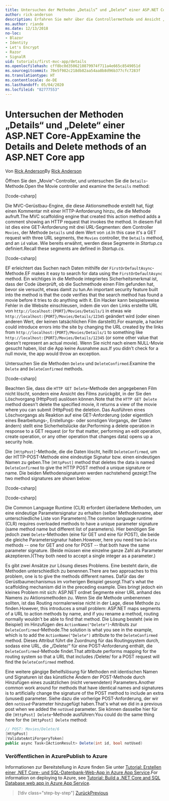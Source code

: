 ```yaml
---
title: Untersuchen der Methoden „Details“ und „Delete“ einer ASP.NET Core-App
author: rick-anderson
description: Erfahren Sie mehr über die Controllermethode und Ansicht „Details“ in einer einfachen ASP.NET Core MVC-App.
ms.author: riande
ms.date: 12/13/2018
no-loc:
- Blazor
- Identity
- Let's Encrypt
- Razor
- SignalR
uid: tutorials/first-mvc-app/details
ms.openlocfilehash: cff8bc0d3506210879974f711a4e665c8549051d
ms.sourcegitcommit: 70e5f982c218db82aa54aa8b8d96b377cfc7283f
ms.translationtype: HT
ms.contentlocale: de-DE
ms.lasthandoff: 05/04/2020
ms.locfileid: "82777553"
---
```

# <a name="examine-the-details-and-delete-methods-of-an-aspnet-core-app"></a><span data-ttu-id="819c2-103">Untersuchen der Methoden „Details“ und „Delete“ einer ASP.NET Core-App</span><span class="sxs-lookup"><span data-stu-id="819c2-103">Examine the Details and Delete methods of an ASP.NET Core app</span></span>

<span data-ttu-id="819c2-104">Von [Rick Anderson](https://twitter.com/RickAndMSFT)</span><span class="sxs-lookup"><span data-stu-id="819c2-104">By [Rick Anderson](https://twitter.com/RickAndMSFT)</span></span>

<span data-ttu-id="819c2-105">Öffnen Sie den „Movie“-Controller, und untersuchen Sie die `Details`-Methode.</span><span class="sxs-lookup"><span data-stu-id="819c2-105">Open the Movie controller and examine the `Details` method:</span></span>

[!code-csharp[](start-mvc/sample/MvcMovie22/Controllers/MoviesController.cs?name=snippet_details)]

<span data-ttu-id="819c2-106">Die MVC-Gerüstbau-Engine, die diese Aktionsmethode erstellt hat, fügt einen Kommentar mit einer HTTP-Anforderung hinzu, die die Methode aufruft.</span><span class="sxs-lookup"><span data-stu-id="819c2-106">The MVC scaffolding engine that created this action method adds a comment showing an HTTP request that invokes the method.</span></span> <span data-ttu-id="819c2-107">In diesem Fall ist dies eine GET-Anforderung mit drei URL-Segmenten: dem Controller `Movies`, der Methode `Details` und dem Wert von `id`.</span><span class="sxs-lookup"><span data-stu-id="819c2-107">In this case it's a GET request with three URL segments, the `Movies` controller, the `Details` method, and an `id` value.</span></span> <span data-ttu-id="819c2-108">Wie bereits erwähnt, werden diese Segmente in *Startup.cs* definiert.</span><span class="sxs-lookup"><span data-stu-id="819c2-108">Recall these segments are defined in *Startup.cs*.</span></span>

[!code-csharp[](start-mvc/sample/MvcMovie3/Startup.cs?highlight=5&name=snippet_1)]

<span data-ttu-id="819c2-109">EF erleichtert das Suchen nach Daten mithilfe der `FirstOrDefaultAsync`-Methode.</span><span class="sxs-lookup"><span data-stu-id="819c2-109">EF makes it easy to search for data using the `FirstOrDefaultAsync` method.</span></span> <span data-ttu-id="819c2-110">Ein wichtiges in die Methode integriertes Sicherheitsmerkmal ist, dass der Code überprüft, ob die Suchmethode einen Film gefunden hat, bevor sie versucht, etwas damit zu tun.</span><span class="sxs-lookup"><span data-stu-id="819c2-110">An important security feature built into the method is that the code verifies that the search method has found a movie before it tries to do anything with it.</span></span> <span data-ttu-id="819c2-111">Ein Hacker kann beispielsweise Fehler in die Website einschleusen, indem die von den Links erstellte URL von `http://localhost:{PORT}/Movies/Details/1` in etwas wie `http://localhost:{PORT}/Movies/Details/12345` geändert wird (oder einen anderen Wert, der keinen tatsächlichen Film darstellt).</span><span class="sxs-lookup"><span data-stu-id="819c2-111">For example, a hacker could introduce errors into the site by changing the URL created by the links from `http://localhost:{PORT}/Movies/Details/1` to something like  `http://localhost:{PORT}/Movies/Details/12345` (or some other value that doesn't represent an actual movie).</span></span> <span data-ttu-id="819c2-112">Wenn Sie nicht nach einem NULL-Movie gesucht haben, löst die App keine Ausnahme aus.</span><span class="sxs-lookup"><span data-stu-id="819c2-112">If you didn't check for a null movie, the app would throw an exception.</span></span>

<span data-ttu-id="819c2-113">Untersuchen Sie die Methoden `Delete` und `DeleteConfirmed`.</span><span class="sxs-lookup"><span data-stu-id="819c2-113">Examine the `Delete` and `DeleteConfirmed` methods.</span></span>

[!code-csharp[](start-mvc/sample/MvcMovie22/Controllers/MoviesController.cs?name=snippet_delete)]

<span data-ttu-id="819c2-114">Beachten Sie, dass die `HTTP GET Delete`-Methode den angegebenen Film nicht löscht, sondern eine Ansicht des Films zurückgibt, in der Sie den Löschvorgang (HttpPost) auslösen können.</span><span class="sxs-lookup"><span data-stu-id="819c2-114">Note that the `HTTP GET Delete` method doesn't delete the specified movie, it returns a view of the movie where you can submit (HttpPost) the deletion.</span></span> <span data-ttu-id="819c2-115">Das Ausführen eines Löschvorgangs als Reaktion auf eine GET-Anforderung (oder eigentlich eines Bearbeitungs-, Erstellungs- oder sonstigen Vorgangs, der Daten ändern) stellt eine Sicherheitslücke dar.</span><span class="sxs-lookup"><span data-stu-id="819c2-115">Performing a delete operation in response to a GET request (or for that matter, performing an edit operation, create operation, or any other operation that changes data) opens up a security hole.</span></span>

<span data-ttu-id="819c2-116">Die `[HttpPost]`-Methode, die die Daten löscht, heißt `DeleteConfirmed`, um der HTTP-POST-Methode eine eindeutige Signatur bzw. einen eindeutigen Namen zu geben.</span><span class="sxs-lookup"><span data-stu-id="819c2-116">The `[HttpPost]` method that deletes the data is named `DeleteConfirmed` to give the HTTP POST method a unique signature or name.</span></span> <span data-ttu-id="819c2-117">Die beiden Methodensignaturen werden nachstehend gezeigt:</span><span class="sxs-lookup"><span data-stu-id="819c2-117">The two method signatures are shown below:</span></span>

[!code-csharp[](start-mvc/sample/MvcMovie/Controllers/MoviesController.cs?name=snippet_delete2)]

[!code-csharp[](start-mvc/sample/MvcMovie/Controllers/MoviesController.cs?name=snippet_delete3)]

<span data-ttu-id="819c2-118">Die Common Language Runtime (CLR) erfordert überladene Methoden, um eine eindeutige Parametersignatur zu erhalten (selber Methodenname, aber unterschiedliche Liste von Parametern).</span><span class="sxs-lookup"><span data-stu-id="819c2-118">The common language runtime (CLR) requires overloaded methods to have a unique parameter signature (same method name but different list of parameters).</span></span> <span data-ttu-id="819c2-119">Hier benötigen Sie jedoch zwei `Delete`-Methoden (eine für GET und eine für POST), die beide die gleiche Parametersignatur haben.</span><span class="sxs-lookup"><span data-stu-id="819c2-119">However, here you need two `Delete` methods -- one for GET and one for POST -- that both have the same parameter signature.</span></span> <span data-ttu-id="819c2-120">(Beide müssen eine einzelne ganze Zahl als Parameter akzeptieren.)</span><span class="sxs-lookup"><span data-stu-id="819c2-120">(They both need to accept a single integer as a parameter.)</span></span>

<span data-ttu-id="819c2-121">Es gibt zwei Ansätze zur Lösung dieses Problems. Eine besteht darin, die Methoden unterschiedlich zu benennen.</span><span class="sxs-lookup"><span data-stu-id="819c2-121">There are two approaches to this problem, one is to give the methods different names.</span></span> <span data-ttu-id="819c2-122">Dafür das der Gerüstbaumechanismus im vorherigen Beispiel gesorgt.</span><span class="sxs-lookup"><span data-stu-id="819c2-122">That's what the scaffolding mechanism did in the preceding example.</span></span> <span data-ttu-id="819c2-123">Dies bringt jedoch ein kleines Problem mit sich: ASP.NET ordnet Segmente einer URL anhand des Namens zu Aktionsmethoden zu. Wenn Sie die Methode umbenennen sollten, ist das Routing normalerweise nicht in der Lage, diese Methode zu finden.</span><span class="sxs-lookup"><span data-stu-id="819c2-123">However, this introduces a small problem: ASP.NET maps segments of a URL to action methods by name, and if you rename a method, routing normally wouldn't be able to find that method.</span></span> <span data-ttu-id="819c2-124">Die Lösung besteht (wie im Beispiel) im Hinzufügen des `ActionName("Delete")`-Attributs zur `DeleteConfirmed`-Methode.</span><span class="sxs-lookup"><span data-stu-id="819c2-124">The solution is what you see in the example, which is to add the `ActionName("Delete")` attribute to the `DeleteConfirmed` method.</span></span> <span data-ttu-id="819c2-125">Dieses Attribut führt die Zuordnung für das Routingsystem durch, sodass eine URL, die „/Delete/“ für eine POST-Anforderung enthält, die `DeleteConfirmed`-Methode findet.</span><span class="sxs-lookup"><span data-stu-id="819c2-125">That attribute performs mapping for the routing system so that a URL that includes /Delete/ for a POST request will find the `DeleteConfirmed` method.</span></span>

<span data-ttu-id="819c2-126">Eine weitere gängige Behelfslösung für Methoden mit identischen Namen und Signaturen ist das künstliche Ändern der POST-Methode durch Hinzufügen eines zusätzlichen (nicht verwendeten) Parameters.</span><span class="sxs-lookup"><span data-stu-id="819c2-126">Another common work around for methods that have identical names and signatures is to artificially change the signature of the POST method to include an extra (unused) parameter.</span></span> <span data-ttu-id="819c2-127">Siehe dazu die vorherige POST-Anforderung, der wir den `notUsed`-Parameter hinzugefügt haben.</span><span class="sxs-lookup"><span data-stu-id="819c2-127">That's what we did in a previous post when we added the `notUsed` parameter.</span></span> <span data-ttu-id="819c2-128">Sie können dasselbe hier für die `[HttpPost] Delete`-Methode ausführen:</span><span class="sxs-lookup"><span data-stu-id="819c2-128">You could do the same thing here for the `[HttpPost] Delete` method:</span></span>

```csharp
// POST: Movies/Delete/6
[HttpPost]
[ValidateAntiForgeryToken]
public async Task<IActionResult> Delete(int id, bool notUsed)
```

### <a name="publish-to-azure"></a><span data-ttu-id="819c2-129">Veröffentlichen in Azure</span><span class="sxs-lookup"><span data-stu-id="819c2-129">Publish to Azure</span></span>

<span data-ttu-id="819c2-130">Informationen zur Bereitstellung in Azure finden Sie unter [Tutorial: Erstellen einer .NET Core- und SQL-Datenbank-Web-App in Azure App Service](/azure/app-service/app-service-web-tutorial-dotnetcore-sqldb).</span><span class="sxs-lookup"><span data-stu-id="819c2-130">For information on deploying to Azure, see [Tutorial: Build a .NET Core and SQL Database web app in Azure App Service](/azure/app-service/app-service-web-tutorial-dotnetcore-sqldb).</span></span>

> [!div class="step-by-step"]
> [<span data-ttu-id="819c2-131">Zurück</span><span class="sxs-lookup"><span data-stu-id="819c2-131">Previous</span></span>](validation.md)
